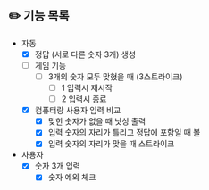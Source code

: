 ## ✏️ 기능 목록

- 자동
  - [X] 정답 (서로 다른 숫자 3개) 생성
  - [ ] 게임 기능
    - [ ] 3개의 숫자 모두 맞혔을 때 (3스트라이크)
      -  [ ] 1 입력시 재시작
      -  [ ] 2 입력시 종료
  - [X] 컴퓨터랑 사용자 입력 비교
    - [X] 맞힌 숫자가 없을 때 낫싱 출력
    - [X] 입력 숫자의 자리가 틀리고 정답에 포함일 때 볼
    - [X] 입력 숫자의 자리가 맞을 때 스트라이크

- 사용자
  - [X] 숫자 3개 입력
    - [X] 숫자 예외 체크
